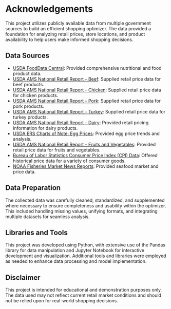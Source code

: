 # Acknowledgements

This project utilizes publicly available data from multiple government sources to build an efficient shopping optimizer. The data provided a foundation for analyzing retail prices, store locations, and product availability to help users make informed shopping decisions.

## Data Sources

- [USDA FoodData Central](https://fdc.nal.usda.gov/): Provided comprehensive nutritional and food product data.
- [USDA AMS National Retail Report - Beef](https://www.ams.usda.gov/mnreports/ams_3228.pdf): Supplied retail price data for beef products.
- [USDA AMS National Retail Report - Chicken](https://www.ams.usda.gov/mnreports/ams_2756.pdf): Supplied retail price data for chicken products.
- [USDA AMS National Retail Report - Pork](https://www.ams.usda.gov/mnreports/ams_2868.pdf): Supplied retail price data for pork products.
- [USDA AMS National Retail Report - Turkey](https://www.ams.usda.gov/mnreports/ams_2867.pdf): Supplied retail price data for turkey products.
- [USDA AMS National Retail Report - Dairy](https://www.ams.usda.gov/mnreports/dybretail.pdf): Provided retail pricing information for dairy products.
- [USDA ERS Charts of Note: Egg Prices](https://www.ers.usda.gov/data-products/charts-of-note/chart-detail?chartId=106608): Provided egg price trends and analysis.
- [USDA AMS National Retail Report - Fruits and Vegetables](https://www.ams.usda.gov/mnreports/fvwretail.pdf): Provided retail price data for fruits and vegetables.
- [Bureau of Labor Statistics Consumer Price Index (CPI) Data](https://data.bls.gov/PDQWeb/ap): Offered historical price data for a variety of consumer goods.
- [NOAA Fisheries Market News Reports](https://www.fisheries.noaa.gov/foss/f?p=215:200:14036526122496:::::): Provided seafood market and price data.

## Data Preparation

The collected data was carefully cleaned, standardized, and supplemented where necessary to ensure completeness and usability within the optimizer. This included handling missing values, unifying formats, and integrating multiple datasets for seamless analysis.

## Libraries and Tools

This project was developed using Python, with extensive use of the Pandas library for data manipulation and Jupyter Notebook for interactive development and visualization. Additional tools and libraries were employed as needed to enhance data processing and model implementation.

## Disclaimer

This project is intended for educational and demonstration purposes only. The data used may not reflect current retail market conditions and should not be relied upon for real-world shopping decisions.
